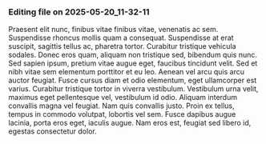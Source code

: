 

### Editing file on 2025-05-20_11-32-11

Praesent elit nunc, finibus vitae finibus vitae, venenatis ac sem. Suspendisse rhoncus mollis quam a consequat. Suspendisse at erat suscipit, sagittis tellus ac, pharetra tortor. Curabitur tristique vehicula sodales. Donec eros quam, aliquam non tristique sed, bibendum quis nunc. Sed sapien ipsum, pretium vitae augue eget, faucibus tincidunt velit. Sed et nibh vitae sem elementum porttitor et eu leo.
Aenean vel arcu quis arcu auctor feugiat. Fusce cursus diam et odio elementum, eget ullamcorper est varius. Curabitur tristique tortor in viverra vestibulum. Vestibulum urna velit, maximus eget pellentesque vel, vestibulum id odio. Aliquam interdum convallis magna vel feugiat. Nam quis convallis justo. Proin ex tellus, tempus in commodo volutpat, lobortis vel sem. Fusce dapibus augue lacinia, porta eros eget, iaculis augue. Nam eros est, feugiat sed libero id, egestas consectetur dolor.


